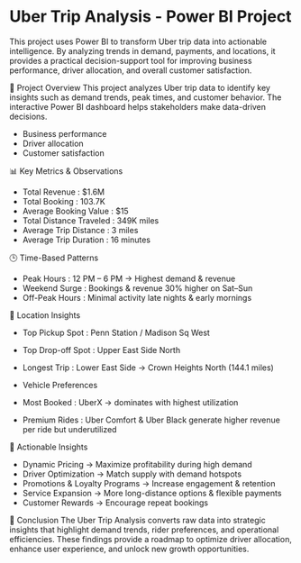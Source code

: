# Uber Trip Analysis - Power BI Project
This project uses Power BI to transform Uber trip data into actionable intelligence. By analyzing trends in demand, payments, and locations, it provides a practical decision-support tool for improving business performance, driver allocation, and overall customer satisfaction.
 
 📌 Project Overview
   This project analyzes Uber trip data to identify key insights such as demand trends, peak times, and customer behavior. The interactive Power BI dashboard helps stakeholders make data-driven decisions.
- Business performance  
- Driver allocation  
- Customer satisfaction

📊 Key Metrics & Observations  
- Total Revenue : $1.6M  
- Total Booking : 103.7K  
- Average Booking Value : $15  
- Total Distance Traveled : 349K miles  
- Average Trip Distance : 3 miles  
- Average Trip Duration : 16 minutes

🕒 Time-Based Patterns  
- Peak Hours : 12 PM – 6 PM → Highest demand & revenue  
- Weekend Surge : Bookings & revenue 30% higher on Sat–Sun  
- Off-Peak Hours : Minimal activity late nights & early mornings  


📍 Location Insights  
- Top Pickup Spot : Penn Station / Madison Sq West  
- Top Drop-off Spot : Upper East Side North  
- Longest Trip : Lower East Side → Crown Heights North (144.1 miles)

- Vehicle Preferences  
- Most Booked : UberX → dominates with highest utilization  
- Premium Rides : Uber Comfort & Uber Black generate higher revenue per ride but underutilized  

🚀 Actionable Insights  
- Dynamic Pricing → Maximize profitability during high demand  
- Driver Optimization → Match supply with demand hotspots  
- Promotions & Loyalty Programs → Increase engagement & retention  
- Service Expansion  → More long-distance options & flexible payments  
- Customer Rewards → Encourage repeat bookings

🎯 Conclusion
 The Uber Trip Analysis converts raw data into strategic insights that highlight demand trends, rider preferences, and operational efficiencies.
 These findings provide a roadmap to optimize driver allocation, enhance user experience, and unlock new growth opportunities.

